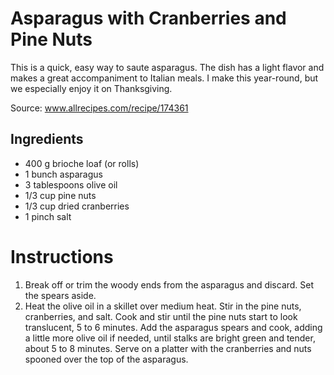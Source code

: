 # Asparagus with Cranberries and Pine Nuts

This is a quick, easy way to saute asparagus. The dish has a light flavor and makes a great accompaniment to Italian meals. I make this year-round, but we especially enjoy it on Thanksgiving.

Source: www.allrecipes.com/recipe/174361

## Ingredients

- 400 g brioche loaf (or rolls)
- 1 bunch asparagus
- 3 tablespoons olive oil
- 1/3 cup pine nuts
- 1/3 cup dried cranberries
- 1 pinch salt

# Instructions

1. Break off or trim the woody ends from the asparagus and discard. Set the spears aside.
2. Heat the olive oil in a skillet over medium heat. Stir in the pine nuts, cranberries, and salt. Cook and stir until the pine nuts start to look translucent, 5 to 6 minutes. Add the asparagus spears and cook, adding a little more olive oil if needed, until stalks are bright green and tender, about 5 to 8 minutes. Serve on a platter with the cranberries and nuts spooned over the top of the asparagus.